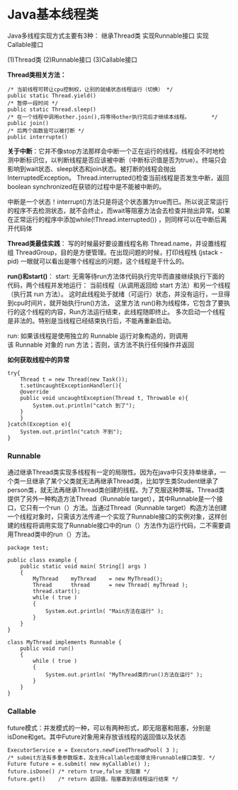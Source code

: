 ﻿# Java基本线程类

Java多线程实现方式主要有3种：
继承Thread类
实现Runnable接口
实现Callable接口

(1)Thread类
(2)Runnable接口
(3)Callable接口

**Thread类相关方法：**
```
/* 当前线程可转让cpu控制权，让别的就绪状态线程运行（切换） */
public static Thread.yield()
/* 暂停一段时间 */
public static Thread.sleep()
/* 在一个线程中调用other.join(),将等待other执行完后才继续本线程。　　　　 */
public join()
/* 后两个函数皆可以被打断 */
public interrupte()
```
**关于中断**：它并不像stop方法那样会中断一个正在运行的线程。线程会不时地检测中断标识位，以判断线程是否应该被中断（中断标识值是否为true）。终端只会影响到wait状态、sleep状态和join状态。被打断的线程会抛出InterruptedException。
Thread.interrupted()检查当前线程是否发生中断，返回boolean
synchronized在获锁的过程中是不能被中断的。

中断是一个状态！interrupt()方法只是将这个状态置为true而已。所以说正常运行的程序不去检测状态，就不会终止，而wait等阻塞方法会去检查并抛出异常。如果在正常运行的程序中添加while(!Thread.interrupted()) ，则同样可以在中断后离开代码体

**Thread类最佳实践**：
写的时候最好要设置线程名称 Thread.name，并设置线程组 ThreadGroup，目的是方便管理。在出现问题的时候，打印线程栈 (jstack -pid) 一眼就可以看出是哪个线程出的问题，这个线程是干什么的。

**run()和start()**：
start:
无需等待run方法体代码执行完毕而直接继续执行下面的代码，两个线程并发地运行：
当前线程（从调用返回给 start 方法）和另一个线程（执行其 run 方法）。
这时此线程处于就绪（可运行）状态，并没有运行，一旦得到cpu时间片，就开始执行run()方法，
这里方法 run()称为线程体，它包含了要执行的这个线程的内容，Run方法运行结束，此线程随即终止。
多次启动一个线程是非法的。特别是当线程已经结束执行后，不能再重新启动。

run:
如果该线程是使用独立的 Runnable 运行对象构造的，则调用该 Runnable 对象的 run 方法；否则，该方法不执行任何操作并返回



**如何获取线程中的异常**
```
try{
	Thread t = new Thread(new Task());
	t.setUncaughtExceptionHandler(){
	@override
	public void uncaughtException(Thread t, Throwable e){
		System.out.println("catch 到了");
	}
	}
}catch(Exception e){
	System.out.println("catch 不到");
}
```
### Runnable
通过继承Thread类实现多线程有一定的局限性。因为在java中只支持单继承，一个类一旦继承了某个父类就无法再继承Thread类，比如学生类Student继承了person类，就无法再继承Thread类创建的线程。为了克服这种弊端，Thread类提供了另外一种构造方法Thread（Runnable target），其中Runnable是一个接口，它只有一个run（）方法。当通过Thread（Runnable target）构造方法创建一个线程对象时，只需该方法传递一个实现了Runnable接口的实例对象，这样创建的线程将调用实现了Runnable接口中的run（）方法作为运行代码，二不需要调用Thread类中的run（）方法。
```
package test;

public class example {
	public static void main( String[] args )
	{
		MyThread	myThread	= new MyThread();
		Thread		thread		= new Thread( myThread );
		thread.start();
		while ( true )
		{
			System.out.println( "Main方法在运行" );
		}
	}
}

class MyThread implements Runnable {
	public void run()
	{
		while ( true )
		{
			System.out.println( "MyThread类的run()方法在运行" );
		}
	}
}

```
### Callable

future模式：并发模式的一种，可以有两种形式，即无阻塞和阻塞，分别是isDone和get。其中Future对象用来存放该线程的返回值以及状态
```
ExecutorService e = Executors.newFixedThreadPool( 3 );
/* submit方法有多重参数版本，及支持callable也能够支持runnable接口类型. */
Future future = e.submit( new myCallable() );
future.isDone() /* return true,false 无阻塞 */
future.get()    /* return 返回值，阻塞直到该线程运行结束 */
```
